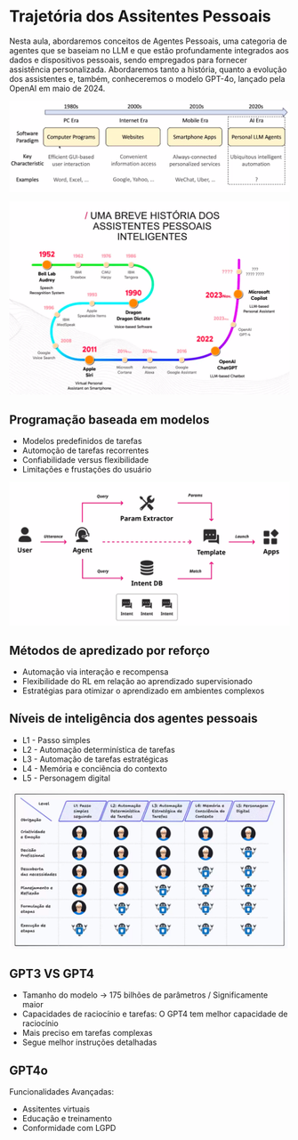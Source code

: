 # Trajetória dos Assitentes Pessoais

Nesta aula, abordaremos conceitos de Agentes Pessoais, uma categoria de agentes que se baseiam no LLM e que estão profundamente integrados aos dados e dispositivos pessoais, sendo empregados para fornecer assistência personalizada. Abordaremos tanto a história, quanto a evolução dos assistentes e, também, conheceremos o modelo GPT-4o, lançado pela OpenAI em maio de 2024.

![img1](fase2_chat_aula3_1.png)

![img1](fase2_chat_aula3_2.png)

## Programação baseada em modelos

* Modelos predefinidos de tarefas
* Automoção de tarefas recorrentes
* Confiabilidade versus flexibilidade
* Limitações e frustações do usuário

![img1](fase2_chat_aula3_3.png)

## Métodos de apredizado por reforço

* Automação via interação e recompensa
* Flexibilidade do RL em relação ao aprendizado supervisionado
* Estratégias para otimizar o aprendizado em ambientes complexos

## Níveis de inteligência dos agentes pessoais

* L1 - Passo simples
* L2 - Automação determinística de tarefas
* L3 - Automação de tarefas estratégicas
* L4 - Memória e conciência do contexto
* L5 - Personagem digital

![img1](fase2_chat_aula3_4.png)

## GPT3 VS GPT4

* Tamanho do modelo -> 175 bilhões de parâmetros / Significamente maior
* Capacidades de raciocínio e tarefas: O GPT4 tem melhor capacidade de raciocínio
* Mais preciso em tarefas complexas
* Segue melhor instruções detalhadas

## GPT4o

Funcionalidades Avançadas:
* Assitentes virtuais
* Educação e treinamento
* Conformidade com LGPD
